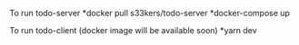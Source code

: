To run todo-server
*docker pull s33kers/todo-server
*docker-compose up

To run todo-client (docker image will be available soon)
*yarn dev 
